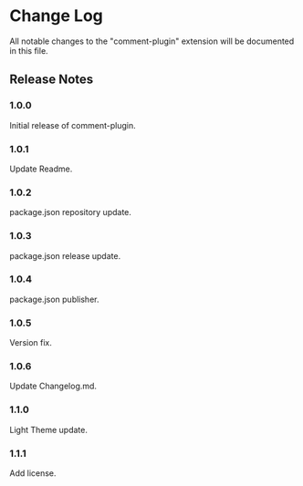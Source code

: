 # Change Log

All notable changes to the "comment-plugin" extension will be documented in this file.

## Release Notes

### 1.0.0

Initial release of comment-plugin.

### 1.0.1

Update Readme.

### 1.0.2

package.json repository update.

### 1.0.3

package.json release update.

### 1.0.4

package.json publisher.

### 1.0.5

Version fix.

### 1.0.6

Update Changelog.md.

### 1.1.0

Light Theme update.

### 1.1.1 

Add license.
